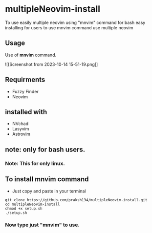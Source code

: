 # multipleNeovim-install
To use easily multiple neovim using "mnvim" command for bash
easy installing for users to use mnvim command use multiple neovim

## Usage

Use of **mnvim** command.

![[Screenshot from 2023-10-14 15-51-19.png]]

## Requirments
* Fuzzy Finder
* Neovim

## installed with
* NVchad
* Lasyvim
* Astrovim 

## note: only for bash users.
### Note: This for only linux.
## To install mnvim command
* Just copy and paste in your terminal
```
git clone https://github.com/praksh134/multipleNeovim-install.git
cd multipleNeovim-install
chmod +x setup.sh
./setup.sh
```

### Now type just "mnvim" to use.
